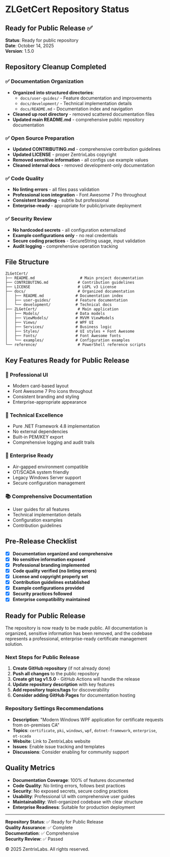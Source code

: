 # ZLGetCert Repository Status

## Ready for Public Release ✅

**Status**: Ready for public repository  
**Date**: October 14, 2025  
**Version**: 1.5.0

## Repository Cleanup Completed

### ✅ Documentation Organization
- **Organized into structured directories**:
  - `docs/user-guides/` - Feature documentation and improvements
  - `docs/development/` - Technical implementation details
  - `docs/README.md` - Documentation index and navigation
- **Cleaned up root directory** - removed scattered documentation files
- **Updated main README.md** - comprehensive public repository documentation

### ✅ Open Source Preparation
- **Updated CONTRIBUTING.md** - comprehensive contribution guidelines
- **Updated LICENSE** - proper ZentrixLabs copyright
- **Removed sensitive information** - all configs use example values
- **Cleaned internal docs** - removed development-only documentation

### ✅ Code Quality
- **No linting errors** - all files pass validation
- **Professional icon integration** - Font Awesome 7 Pro throughout
- **Consistent branding** - subtle but professional
- **Enterprise-ready** - appropriate for public/private deployment

### ✅ Security Review
- **No hardcoded secrets** - all configuration externalized
- **Example configurations only** - no real credentials
- **Secure coding practices** - SecureString usage, input validation
- **Audit logging** - comprehensive operation tracking

## File Structure

```
ZLGetCert/
├── README.md                    # Main project documentation
├── CONTRIBUTING.md             # Contribution guidelines
├── LICENSE                     # LGPL v3 License
├── docs/                       # Organized documentation
│   ├── README.md              # Documentation index
│   ├── user-guides/           # Feature documentation
│   └── development/           # Technical docs
├── ZLGetCert/                  # Main application
│   ├── Models/                # Data models
│   ├── ViewModels/            # MVVM ViewModels
│   ├── Views/                 # WPF UI
│   ├── Services/              # Business logic
│   ├── Styles/                # UI styles + Font Awesome
│   ├── Fonts/                 # Font Awesome fonts
│   └── examples/              # Configuration examples
└── reference/                  # PowerShell reference scripts
```

## Key Features Ready for Public Release

### 🎨 Professional UI
- Modern card-based layout
- Font Awesome 7 Pro icons throughout
- Consistent branding and styling
- Enterprise-appropriate appearance

### 🔧 Technical Excellence
- Pure .NET Framework 4.8 implementation
- No external dependencies
- Built-in PEM/KEY export
- Comprehensive logging and audit trails

### 🏢 Enterprise Ready
- Air-gapped environment compatible
- OT/SCADA system friendly
- Legacy Windows Server support
- Secure configuration management

### 📚 Comprehensive Documentation
- User guides for all features
- Technical implementation details
- Configuration examples
- Contribution guidelines

## Pre-Release Checklist

- [x] **Documentation organized and comprehensive**
- [x] **No sensitive information exposed**
- [x] **Professional branding implemented**
- [x] **Code quality verified (no linting errors)**
- [x] **License and copyright properly set**
- [x] **Contribution guidelines established**
- [x] **Example configurations provided**
- [x] **Security practices followed**
- [x] **Enterprise compatibility maintained**

## Ready for Public Release

The repository is now ready to be made public. All documentation is organized, sensitive information has been removed, and the codebase represents a professional, enterprise-ready certificate management solution.

### Next Steps for Public Release
1. **Create GitHub repository** (if not already done)
2. **Push all changes** to the public repository
3. **Create git tag v1.5.0** - GitHub Actions will handle the release
4. **Update repository description** with key features
5. **Add repository topics/tags** for discoverability
6. **Consider adding GitHub Pages** for documentation hosting

### Repository Settings Recommendations
- **Description**: "Modern Windows WPF application for certificate requests from on-premises CA"
- **Topics**: `certificate`, `pki`, `windows`, `wpf`, `dotnet-framework`, `enterprise`, `ot-scada`
- **Website**: Link to ZentrixLabs website
- **Issues**: Enable issue tracking and templates
- **Discussions**: Consider enabling for community support

## Quality Metrics

- **Documentation Coverage**: 100% of features documented
- **Code Quality**: No linting errors, follows best practices
- **Security**: No exposed secrets, secure coding practices
- **Usability**: Professional UI with comprehensive user guides
- **Maintainability**: Well-organized codebase with clear structure
- **Enterprise Readiness**: Suitable for production deployment

---

**Repository Status**: ✅ Ready for Public Release  
**Quality Assurance**: ✅ Complete  
**Documentation**: ✅ Comprehensive  
**Security Review**: ✅ Passed  

© 2025 ZentrixLabs. All rights reserved.
